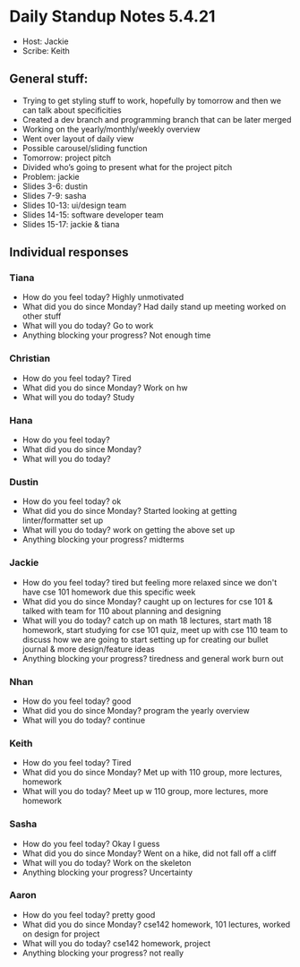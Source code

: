# Daily Standup Notes 5.4.21
* Host: Jackie
* Scribe: Keith

## General stuff:
* Trying to get styling stuff to work, hopefully by tomorrow and then we can talk about specificities
* Created a dev branch and programming branch that can be later merged
* Working on the yearly/monthly/weekly overview
* Went over layout of daily view 
* Possible carousel/sliding function
* Tomorrow: project pitch 
* Divided who’s going to present what for the project pitch
* Problem: jackie
* Slides 3-6: dustin
* Slides 7-9: sasha
* Slides 10-13: ui/design team
* Slides 14-15: software developer team
* Slides 15-17: jackie & tiana


## Individual responses
### Tiana
* How do you feel today? Highly unmotivated
* What did you do since Monday? Had daily stand up meeting worked on other stuff
* What will you do today? Go to work
* Anything blocking your progress? Not enough time

### Christian
* How do you feel today? Tired
* What did you do since Monday? Work on hw
* What will you do today? Study

### Hana
* How do you feel today? 
* What did you do since Monday? 
* What will you do today? 

### Dustin
* How do you feel today? ok
* What did you do since Monday? Started looking at getting linter/formatter set up
* What will you do today? work on getting the above set up
* Anything blocking your progress? midterms

### Jackie
* How do you feel today? tired but feeling more relaxed since we don't have cse 101 homework due this specific week
* What did you do since Monday? caught up on lectures for cse 101 & talked with team for 110 about planning and designing
* What will you do today? catch up on math 18 lectures, start math 18 homework, start studying for cse 101 quiz, meet up with cse 110 team to discuss how we are going to start setting up for creating our bullet journal & more design/feature ideas
* Anything blocking your progress? tiredness and general work burn out

### Nhan
* How do you feel today? good
* What did you do since Monday? program the yearly overview
* What will you do today? continue

### Keith
* How do you feel today? Tired 
* What did you do since Monday? Met up with 110 group, more lectures, homework
* What will you do today? Meet up w 110 group, more lectures, more homework

### Sasha
* How do you feel today? Okay I guess
* What did you do since Monday? Went on a hike, did not fall off a cliff
* What will you do today? Work on the skeleton
* Anything blocking your progress? Uncertainty

### Aaron
* How do you feel today? pretty good
* What did you do since Monday? cse142 homework, 101 lectures, worked on design for project
* What will you do today? cse142 homework, project
* Anything blocking your progress? not really
